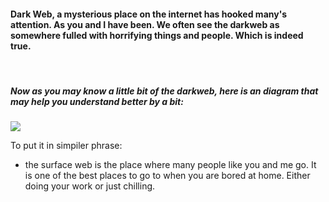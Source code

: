 <h4> Dark Web, a mysterious place on the internet has hooked many's attention. As you and I have been. We often see the darkweb as somewhere 
fulled with horrifying things and people. Which is indeed true. </h4> <br>

<h5> Now as you may know a little bit of the darkweb, here is an diagram that may help you understand better by a bit: </h5>
<img src="https://foresite.com/wp-content/uploads/2019/11/DWMjpeg.jpeg"> <br> 

<p> To put it in simpiler phrase: </p>
<ul> 
    <li>the surface web is the place where many people like you and me go. It is one of the best places to go to when you are bored at home. 
Either doing your work or just chilling. </li>